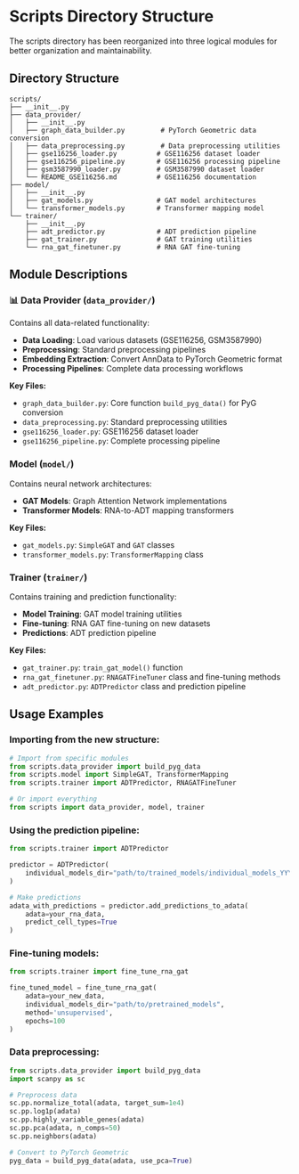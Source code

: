 # Scripts Directory Structure

The scripts directory has been reorganized into three logical modules for better organization and maintainability.

## Directory Structure

```
scripts/
├── __init__.py
├── data_provider/
│   ├── __init__.py
│   ├── graph_data_builder.py         # PyTorch Geometric data conversion
│   ├── data_preprocessing.py         # Data preprocessing utilities
│   ├── gse116256_loader.py          # GSE116256 dataset loader
│   ├── gse116256_pipeline.py        # GSE116256 processing pipeline
│   ├── gsm3587990_loader.py         # GSM3587990 dataset loader
│   └── README_GSE116256.md          # GSE116256 documentation
├── model/
│   ├── __init__.py
│   ├── gat_models.py                # GAT model architectures
│   └── transformer_models.py        # Transformer mapping model
└── trainer/
    ├── __init__.py
    ├── adt_predictor.py             # ADT prediction pipeline
    ├── gat_trainer.py               # GAT training utilities
    └── rna_gat_finetuner.py         # RNA GAT fine-tuning
```

## Module Descriptions

### 📊 Data Provider (`data_provider/`)
Contains all data-related functionality:
- **Data Loading**: Load various datasets (GSE116256, GSM3587990)
- **Preprocessing**: Standard preprocessing pipelines
- **Embedding Extraction**: Convert AnnData to PyTorch Geometric format
- **Processing Pipelines**: Complete data processing workflows

**Key Files:**
- `graph_data_builder.py`: Core function `build_pyg_data()` for PyG conversion
- `data_preprocessing.py`: Standard preprocessing utilities
- `gse116256_loader.py`: GSE116256 dataset loader
- `gse116256_pipeline.py`: Complete processing pipeline

### Model (`model/`)
Contains neural network architectures:
- **GAT Models**: Graph Attention Network implementations
- **Transformer Models**: RNA-to-ADT mapping transformers

**Key Files:**
- `gat_models.py`: `SimpleGAT` and `GAT` classes
- `transformer_models.py`: `TransformerMapping` class

###  Trainer (`trainer/`)
Contains training and prediction functionality:
- **Model Training**: GAT model training utilities
- **Fine-tuning**: RNA GAT fine-tuning on new datasets
- **Predictions**: ADT prediction pipeline

**Key Files:**
- `gat_trainer.py`: `train_gat_model()` function
- `rna_gat_finetuner.py`: `RNAGATFineTuner` class and fine-tuning methods
- `adt_predictor.py`: `ADTPredictor` class and prediction pipeline

## Usage Examples

### Importing from the new structure:

```python
# Import from specific modules
from scripts.data_provider import build_pyg_data
from scripts.model import SimpleGAT, TransformerMapping
from scripts.trainer import ADTPredictor, RNAGATFineTuner

# Or import everything
from scripts import data_provider, model, trainer
```

### Using the prediction pipeline:

```python
from scripts.trainer import ADTPredictor

predictor = ADTPredictor(
    individual_models_dir="path/to/trained_models/individual_models_YYYYMMDD_HHMMSS"
)

# Make predictions
adata_with_predictions = predictor.add_predictions_to_adata(
    adata=your_rna_data,
    predict_cell_types=True
)
```

### Fine-tuning models:

```python
from scripts.trainer import fine_tune_rna_gat

fine_tuned_model = fine_tune_rna_gat(
    adata=your_new_data,
    individual_models_dir="path/to/pretrained_models",
    method='unsupervised',
    epochs=100
)
```

### Data preprocessing:

```python
from scripts.data_provider import build_pyg_data
import scanpy as sc

# Preprocess data
sc.pp.normalize_total(adata, target_sum=1e4)
sc.pp.log1p(adata)
sc.pp.highly_variable_genes(adata)
sc.pp.pca(adata, n_comps=50)
sc.pp.neighbors(adata)

# Convert to PyTorch Geometric
pyg_data = build_pyg_data(adata, use_pca=True)
```

